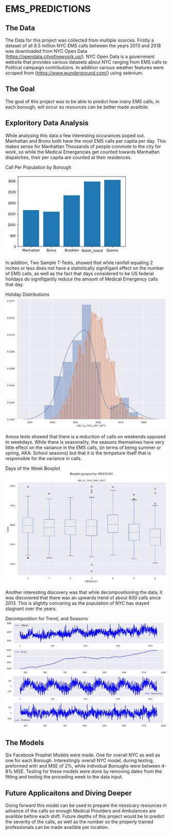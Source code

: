 # EMS_PREDICTIONS

## The Data
The Data for this project was collected from multiple sources. Firstly a dataset of all 8.5 million NYC EMS calls between the years 2013 and 2018 was downloaded from NYC Open Data (https://opendata.cityofnewyork.us/). NYC Open Data is a government website that provides various datasets about NYC ranging from EMS calls to Political campaign contributions. In addition various weather features were scraped from (https://www.wunderground.com/) using selenium. 

## The Goal
The goal of this project was to be able to predict how many EMS calls, in each borough, will occur so resources can be better made availbile.

## Exploritory Data Analysis 
While analysing this data a few interesting occurances poped out. Manhattan and Bronx both have the most EMS calls per capita per day. This makes sense for Manhattan Thousands of people commute to the city for work, so while the Medical Emergencies get counted towards Manhattan dispatches, their per capita are counted at their residences. 

Call Per Population by Borough

![Call Per Population](https://github.com/kmcnicoll/EMS_PREDICTIONS/blob/master/Final_Project/download.png)


In addition, Two Sample T-Tests, showed that while rainfall equaling 2 inches or less does not have a statistically signifigant effect on the number of EMS calls, as well as the fact that days considered to be US federal holidays do signifigantly reduce the amount of Medical Emergency calls that day.


Holiday Distributions
![US Holiday](https://github.com/kmcnicoll/EMS_PREDICTIONS/blob/master/Final_Project/download-1.png)

Anova tests showed that there is a reduction of calls on weekends opposed to weekdays. While there is seasonality, the seasons themselves have very little effect on the variance in the EMS calls, (in terms of being summer or spring, AKA. School seasons) but that it is the tempeture itself that is responsible for the variance in calls. 


Days of the Week Boxplot
![day of week boxplot](https://github.com/kmcnicoll/EMS_PREDICTIONS/blob/master/Final_Project/download-2.png)



Another interesting discovery was that while decompositioning the data, it was discovered that there was an upwards trend of about 600 calls since 2013. This is slightly concering as the population of NYC has stayed stagnant over the years.

Decomposition for Trend, and Seasons
![decomposition graph, unscaled](https://github.com/kmcnicoll/EMS_PREDICTIONS/blob/master/Final_Project/download-3.png)

## The Models

Six Facebook Prophet Models were made. One for overall NYC as well as one for each Borough. Interestingly overall NYC model, during testing, preformed with and MSE of 2%, while individual Boroughs were between 4-8% MSE. Testing for these models were done by removing dates from the fitting and testing the proceding week to the data input.


## Future Applicaitons and Diving Deeper
Going forward this model can be used to prepare the nessicary resources in advance of the calls so enough Medical Providers and Ambulances are availible before each shift. Future depths of this project would be to predict the severity of the calls, as well as the number so the properly trained professionals can be made availible per location.
